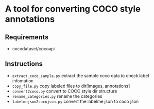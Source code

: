 # A tool for converting COCO style annotations

## Requirements
* cocodataset/cocoapi

## Instructions
* ```extract_coco_sample.py```  extract the sample coco data to check label infomation
* ```copy_file.py``` copy labeled files to dir[images, annotations]
* ```convert2coco.py``` convert to COCO style dir structure
* ```rename_categories.py``` rename the categories
* ```labelmejson2cocojson.py``` convert the labelme json to coco json


